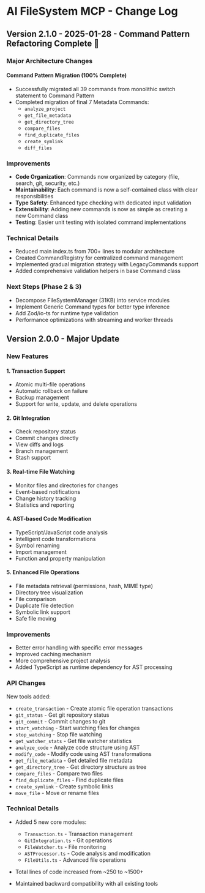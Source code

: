 # AI FileSystem MCP - Change Log

## Version 2.1.0 - 2025-01-28 - Command Pattern Refactoring Complete 🎉

### Major Architecture Changes

#### Command Pattern Migration (100% Complete)
- Successfully migrated all 39 commands from monolithic switch statement to Command Pattern
- Completed migration of final 7 Metadata Commands:
  - `analyze_project`
  - `get_file_metadata`
  - `get_directory_tree`
  - `compare_files`
  - `find_duplicate_files`
  - `create_symlink`
  - `diff_files`

### Improvements
- **Code Organization**: Commands now organized by category (file, search, git, security, etc.)
- **Maintainability**: Each command is now a self-contained class with clear responsibilities
- **Type Safety**: Enhanced type checking with dedicated input validation
- **Extensibility**: Adding new commands is now as simple as creating a new Command class
- **Testing**: Easier unit testing with isolated command implementations

### Technical Details
- Reduced main index.ts from 700+ lines to modular architecture
- Created CommandRegistry for centralized command management
- Implemented gradual migration strategy with LegacyCommands support
- Added comprehensive validation helpers in base Command class

### Next Steps (Phase 2 & 3)
- Decompose FileSystemManager (31KB) into service modules
- Implement Generic Command types for better type inference
- Add Zod/io-ts for runtime type validation
- Performance optimizations with streaming and worker threads

## Version 2.0.0 - Major Update

### New Features

#### 1. Transaction Support
- Atomic multi-file operations
- Automatic rollback on failure
- Backup management
- Support for write, update, and delete operations

#### 2. Git Integration
- Check repository status
- Commit changes directly
- View diffs and logs
- Branch management
- Stash support

#### 3. Real-time File Watching
- Monitor files and directories for changes
- Event-based notifications
- Change history tracking
- Statistics and reporting

#### 4. AST-based Code Modification
- TypeScript/JavaScript code analysis
- Intelligent code transformations
- Symbol renaming
- Import management
- Function and property manipulation

#### 5. Enhanced File Operations
- File metadata retrieval (permissions, hash, MIME type)
- Directory tree visualization
- File comparison
- Duplicate file detection
- Symbolic link support
- Safe file moving

### Improvements

- Better error handling with specific error messages
- Improved caching mechanism
- More comprehensive project analysis
- Added TypeScript as runtime dependency for AST processing

### API Changes

New tools added:
- `create_transaction` - Create atomic file operation transactions
- `git_status` - Get git repository status
- `git_commit` - Commit changes to git
- `start_watching` - Start watching files for changes
- `stop_watching` - Stop file watching
- `get_watcher_stats` - Get file watcher statistics
- `analyze_code` - Analyze code structure using AST
- `modify_code` - Modify code using AST transformations
- `get_file_metadata` - Get detailed file metadata
- `get_directory_tree` - Get directory structure as tree
- `compare_files` - Compare two files
- `find_duplicate_files` - Find duplicate files
- `create_symlink` - Create symbolic links
- `move_file` - Move or rename files

### Technical Details

- Added 5 new core modules:
  - `Transaction.ts` - Transaction management
  - `GitIntegration.ts` - Git operations
  - `FileWatcher.ts` - File monitoring
  - `ASTProcessor.ts` - Code analysis and modification
  - `FileUtils.ts` - Advanced file operations

- Total lines of code increased from ~250 to ~1500+
- Maintained backward compatibility with all existing tools
